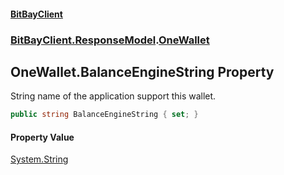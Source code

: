 #### [BitBayClient](./index.md 'index')
### [BitBayClient.ResponseModel](./BitBayClient-ResponseModel.md 'BitBayClient.ResponseModel').[OneWallet](./BitBayClient-ResponseModel-OneWallet.md 'BitBayClient.ResponseModel.OneWallet')
## OneWallet.BalanceEngineString Property
String name of the application support this wallet.  
```csharp
public string BalanceEngineString { set; }
```
#### Property Value
[System.String](https://docs.microsoft.com/en-us/dotnet/api/System.String 'System.String')  
